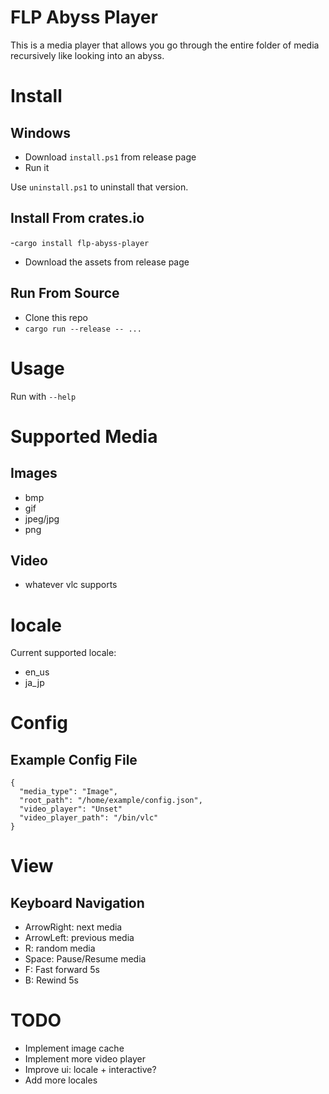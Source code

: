 # FLP Abyss Player

This is a media player that allows you go through the entire folder of media recursively like looking into an abyss.

# Install

## Windows

- Download `install.ps1` from release page
- Run it

Use `uninstall.ps1` to uninstall that version.

## Install From crates.io

-`cargo install flp-abyss-player`
- Download the assets from release page

## Run From Source

- Clone this repo
- `cargo run --release -- ...`

# Usage

Run with `--help`

# Supported Media

## Images

- bmp
- gif
- jpeg/jpg
- png

## Video

- whatever vlc supports

# locale

Current supported locale:

- en\_us
- ja\_jp

# Config

## Example Config File

```
{
  "media_type": "Image",
  "root_path": "/home/example/config.json",
  "video_player": "Unset"
  "video_player_path": "/bin/vlc"
}
```

# View

## Keyboard Navigation

- ArrowRight: next media
- ArrowLeft: previous media
- R: random media
- Space: Pause/Resume media
- F: Fast forward 5s
- B: Rewind 5s

# TODO

- Implement image cache
- Implement more video player
- Improve ui: locale + interactive?
- Add more locales
